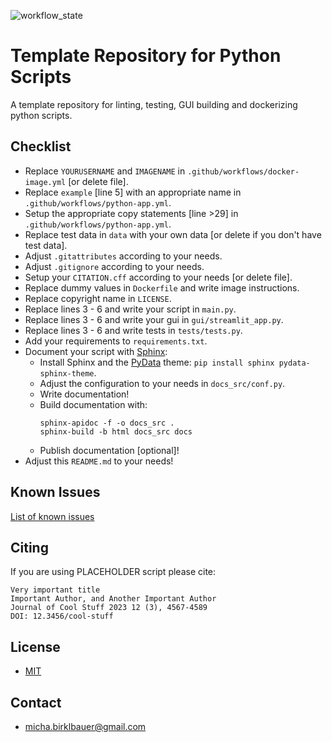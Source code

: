![workflow_state](https://github.com/michabirklbauer/python_template/workflows/example/badge.svg)

# Template Repository for Python Scripts

A template repository for linting, testing, GUI building and dockerizing python scripts.

## Checklist

- Replace `YOURUSERNAME` and `IMAGENAME` in `.github/workflows/docker-image.yml` [or delete file].
- Replace `example` [line 5] with an appropriate name in `.github/workflows/python-app.yml`.
- Setup the appropriate copy statements [line >29] in `.github/workflows/python-app.yml`.
- Replace test data in `data` with your own data [or delete if you don't have test data].
- Adjust `.gitattributes` according to your needs.
- Adjust `.gitignore` according to your needs.
- Setup your `CITATION.cff` according to your needs [or delete file].
- Replace dummy values in `Dockerfile` and write image instructions.
- Replace copyright name in `LICENSE`.
- Replace lines 3 - 6 and write your script in `main.py`.
- Replace lines 3 - 6 and write your gui in `gui/streamlit_app.py`.
- Replace lines 3 - 6 and write tests in `tests/tests.py`.
- Add your requirements to `requirements.txt`.
- Document your script with [Sphinx](https://www.sphinx-doc.org/):
  - Install Sphinx and the [PyData](https://github.com/pydata/pydata-sphinx-theme) theme: `pip install sphinx pydata-sphinx-theme`.
  - Adjust the configuration to your needs in `docs_src/conf.py`.
  - Write documentation!
  - Build documentation with:
    ```
    sphinx-apidoc -f -o docs_src .
    sphinx-build -b html docs_src docs
    ```
  - Publish documentation [optional]!
- Adjust this `README.md` to your needs!

## Known Issues

[List of known issues](https://github.com/michabirklbauer/python_template/issues)

## Citing

If you are using PLACEHOLDER script please cite:
```
Very important title
Important Author, and Another Important Author
Journal of Cool Stuff 2023 12 (3), 4567-4589
DOI: 12.3456/cool-stuff
```

## License

- [MIT](https://github.com/michabirklbauer/python_template/blob/master/LICENSE)

## Contact

- [micha.birklbauer@gmail.com](mailto:micha.birklbauer@gmail.com)
